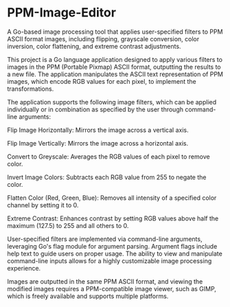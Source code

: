 # PPM-Image-Editor
A Go-based image processing tool that applies user-specified filters to PPM ASCII format images, including flipping, grayscale conversion, color inversion, color flattening, and extreme contrast adjustments.

This project is a Go language application designed to apply various filters to images in the PPM (Portable Pixmap) ASCII format, outputting the results to a new file. The application manipulates the ASCII text representation of PPM images, which encode RGB values for each pixel, to implement the transformations.

The application supports the following image filters, which can be applied individually or in combination as specified by the user through command-line arguments:

  Flip Image Horizontally: Mirrors the image across a vertical axis.

  Flip Image Vertically: Mirrors the image across a horizontal axis.
  
  Convert to Greyscale: Averages the RGB values of each pixel to remove color.
  
  Invert Image Colors: Subtracts each RGB value from 255 to negate the color.
  
  Flatten Color (Red, Green, Blue): Removes all intensity of a specified color channel by setting it to 0.
  
  Extreme Contrast: Enhances contrast by setting RGB values above half the maximum (127.5) to 255 and all others to 0.
  
  User-specified filters are implemented via command-line arguments, leveraging Go's flag module for argument parsing. Argument flags include help text to guide users on proper usage. The ability to view and manipulate     command-line inputs allows for a highly customizable image processing experience.

Images are outputted in the same PPM ASCII format, and viewing the modified images requires a PPM-compatible image viewer, such as GIMP, which is freely available and supports multiple platforms.

